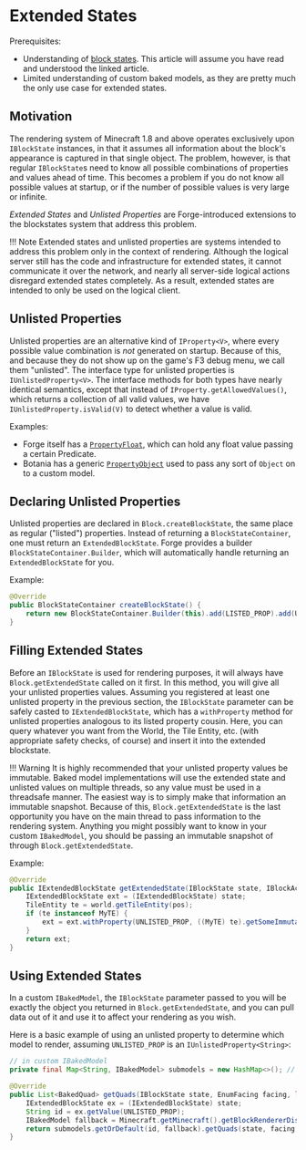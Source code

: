 Extended States
===================

Prerequisites:
* Understanding of [block states](../states.md). This article will assume you have read and understood the linked article.
* Limited understanding of custom baked models, as they are pretty much the only use case for extended states.

Motivation
------------

The rendering system of Minecraft 1.8 and above operates exclusively upon `IBlockState` instances, in that it assumes all information about the block's appearance is captured in that single object. The problem, however, is that regular `IBlockState`s need to know all possible combinations of properties and values ahead of time. This becomes a problem if you do not know all possible values at startup, or if the number of possible values is very large or infinite.

*Extended States* and *Unlisted Properties* are Forge-introduced extensions to the blockstates system that address this problem.

!!! Note
	Extended states and unlisted properties are systems intended to address this problem only in the context of rendering.
	Although the logical server still has the code and infrastructure for extended states, it cannot communicate it over the network, and nearly all server-side logical actions disregard extended states completely.
	As a result, extended states are intended to only be used on the logical client.

Unlisted Properties
-----------------------

Unlisted properties are an alternative kind of `IProperty<V>`, where every possible value combination is *not* generated on startup. Because of this, and because they do not show up on the game's F3 debug menu, we call them "unlisted".
The interface type for unlisted properties is `IUnlistedProperty<V>`. The interface methods for both types have nearly identical semantics, except that instead of `IProperty.getAllowedValues()`, which returns a collection of all valid values, we have `IUnlistedProperty.isValid(V)` to detect whether a value is valid.

Examples:
* Forge itself has a [`PropertyFloat`](https://github.com/MinecraftForge/MinecraftForge/blob/e3777f455991b6803eb826ff6305d17749462a3b/src/main/java/net/minecraftforge/common/property/PropertyFloat.java), which can hold any float value passing a certain Predicate.
* Botania has a generic [`PropertyObject`](https://github.com/Vazkii/Botania/blob/c58ae21173ff63da2f107e328f19a31e0d609778/src/main/java/vazkii/botania/api/state/PropertyObject.java) used to pass any sort of `Object` on to a custom model.

Declaring Unlisted Properties
------------------------------------

Unlisted properties are declared in `Block.createBlockState`, the same place as regular ("listed") properties. Instead of returning a `BlockStateContainer`, one must return an `ExtendedBlockState`. Forge provides a builder `BlockStateContainer.Builder`, which will automatically handle returning an `ExtendedBlockState` for you.

Example:
```Java
@Override
public BlockStateContainer createBlockState() {
	return new BlockStateContainer.Builder(this).add(LISTED_PROP).add(UNLISTED_PROP).build();
}
```

Filling Extended States
----------------------------

Before an `IBlockState` is used for rendering purposes, it will always have `Block.getExtendedState` called on it first. In this method, you will give all your unlisted properties values. Assuming you registered at least one unlisted property in the previous section, the `IBlockState` parameter can be safely casted to `IExtendedBlockState`, which has a `withProperty` method for unlisted properties analogous to its listed property cousin. Here, you can query whatever you want from the World, the Tile Entity, etc. (with appropriate safety checks, of course) and insert it into the extended blockstate.

!!! Warning
	It is highly recommended that your unlisted property values be immutable. Baked model implementations will use the extended state and unlisted values on multiple threads, so any value must be used in a threadsafe manner. The easiest way is to simply make that information an immutable snapshot.
	Because of this, `Block.getExtendedState` is the last opportunity you have on the main thread to pass information to the rendering system. Anything you might possibly want to know in your custom `IBakedModel`, you should be passing an immutable snapshot of through `Block.getExtendedState`.

Example:
```Java
@Override
public IExtendedBlockState getExtendedState(IBlockState state, IBlockAccess world, BlockPos pos) {
	IExtendedBlockState ext = (IExtendedBlockState) state;
	TileEntity te = world.getTileEntity(pos);
	if (te instanceof MyTE) {
		ext = ext.withProperty(UNLISTED_PROP, ((MyTE) te).getSomeImmutableData());
	}
	return ext;
}
```

Using Extended States
--------------------------

In a custom `IBakedModel`, the `IBlockState` parameter passed to you will be exactly the object you returned in `Block.getExtendedState`, and you can pull data out of it and use it to affect your rendering as you wish.

Here is a basic example of using an unlisted property to determine which model to render, assuming `UNLISTED_PROP` is an `IUnlistedProperty<String>`:
```Java
// in custom IBakedModel
private final Map<String, IBakedModel> submodels = new HashMap<>(); // populated in a custom manner out of the scope of this article

@Override
public List<BakedQuad> getQuads(IBlockState state, EnumFacing facing, long rand) {
	IExtendedBlockState ex = (IExtendedBlockState) state;
	String id = ex.getValue(UNLISTED_PROP);
	IBakedModel fallback = Minecraft.getMinecraft().getBlockRendererDispatcher().getBlockModelShapes().getModelManager().getMissingModel();
	return submodels.getOrDefault(id, fallback).getQuads(state, facing, rand);
}
```

